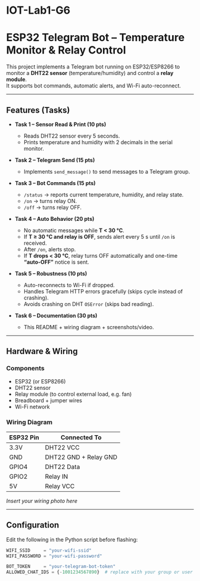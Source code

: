 # IOT-Lab1-G6

# ESP32 Telegram Bot – Temperature Monitor & Relay Control

This project implements a Telegram bot running on ESP32/ESP8266 to monitor a **DHT22 sensor** (temperature/humidity) and control a **relay module**.  
It supports bot commands, automatic alerts, and Wi-Fi auto-reconnect.  

---

## Features (Tasks)

- **Task 1 – Sensor Read & Print (10 pts)**
  - Reads DHT22 sensor every 5 seconds.
  - Prints temperature and humidity with 2 decimals in the serial monitor.

- **Task 2 – Telegram Send (15 pts)**
  - Implements `send_message()` to send messages to a Telegram group.

- **Task 3 – Bot Commands (15 pts)**
  - `/status` → reports current temperature, humidity, and relay state.
  - `/on` → turns relay ON.
  - `/off` → turns relay OFF.

- **Task 4 – Auto Behavior (20 pts)**
  - No automatic messages while **T < 30 °C**.
  - If **T ≥ 30 °C and relay is OFF**, sends alert every 5 s until `/on` is received.
  - After `/on`, alerts stop.
  - If **T drops < 30 °C**, relay turns OFF automatically and one-time **“auto-OFF”** notice is sent.

- **Task 5 – Robustness (10 pts)**
  - Auto-reconnects to Wi-Fi if dropped.
  - Handles Telegram HTTP errors gracefully (skips cycle instead of crashing).
  - Avoids crashing on DHT `OSError` (skips bad reading).

- **Task 6 – Documentation (30 pts)**
  - This README + wiring diagram + screenshots/video.

---

## Hardware & Wiring

### Components
- ESP32 (or ESP8266)
- DHT22 sensor
- Relay module (to control external load, e.g. fan)
- Breadboard + jumper wires
- Wi-Fi network

### Wiring Diagram

| ESP32 Pin | Connected To      |
|-----------|------------------|
| 3.3V      | DHT22 VCC        |
| GND       | DHT22 GND + Relay GND |
| GPIO4     | DHT22 Data       |
| GPIO2     | Relay IN         |
| 5V        | Relay VCC        |

*Insert your wiring photo here*  

---

## Configuration

Edit the following in the Python script before flashing:

```python
WIFI_SSID     = "your-wifi-ssid"
WIFI_PASSWORD = "your-wifi-password"

BOT_TOKEN     = "your-telegram-bot-token"
ALLOWED_CHAT_IDS = {-1001234567890}  # replace with your group or user chat ID
